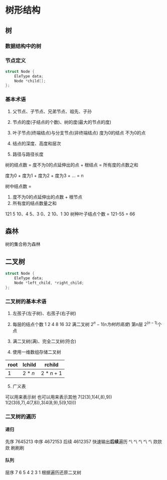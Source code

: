 # 树形结构

## 树

### 数据结构中的树

### 节点定义
```C++
struct Node {
    EleType data;
    Node *child[];
};
```

### 基本术语

1. 父节点、子节点、兄弟节点、祖先、子孙
2. 节点的度(子结点的个数)、树的度(最大的节点的度)
3. 叶子节点(终端结点)与分支节点(非终端结点)
 度为0的结点 不为0的点

4. 结点的深度、高度和层次
5. 路径与路径长度

树的结点数 = 度不为0的点延伸出的点 + 根结点 = 所有度的点数之和


度为0 + 度为1 + 度为2 + 度为3 + ... = n

树中结点数 = 
1. 度不为0的点延伸出的点数 + 根节点
2. 所有度的结点数量之和

121 
5 10、4 5、3 0、2 10、1 30
树种叶子结点个数 = 121-55 = 66

## 森林

树的集合称为森林

## 二叉树

```C++
struct Node {
    EleType data;
    Node *left_child, *right_child;
};
```

### 二叉树的基本术语

1. 左孩子(左子树)、右孩子(右子树)

2. 每层的结点个数
1 2 4 8 16 32 满二叉树 $2^n - 1(n为树的高度)$ 第n层 $2^(n-1)$个点

3. 满二叉树(满)、完全二叉树(符合)

4. 使用一维数组存储二叉树

|root|lchild|rchild |
|----|------|-------|
|1   |$2*n$ |$2*n+1$|

5. 广义表

可以用来表示树 也可以用来表示其他
7(2(3),1(4(,8),9))
1(2(3(6,7),4(7,8)),3(4(8,9),5(9,10)))

### 二叉树的遍历
#### 递归
 先序 7645213
 中序 4672153
 后续 4612357
快速输出**后续**遍历
^\ ^\ ^\ ^\ ^\ 欻欻欻 刷刷刷
#### 队列
 层序 7 6 5 4 2 3 1
根据遍历还原二叉树

